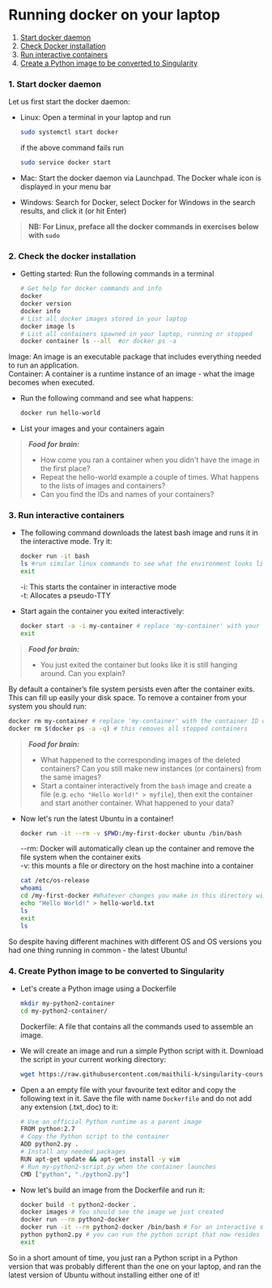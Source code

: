 # Running docker on your laptop

1. [Start docker daemon](#start-docker)
2. [Check Docker installation](#check-docker)
3. [Run interactive containers](#run-interactive)
4. [Create a Python image to be converted to Singularity](#create-image) 

### <a name="start-docker"></a> 1. Start docker daemon

Let us first start the docker daemon: 

* Linux: Open a terminal in your laptop and run

    ```sh
    sudo systemctl start docker
    ```
    if the above command fails run 
    ```sh
    sudo service docker start
    ```
* Mac: Start the docker daemon via Launchpad. The Docker whale icon is displayed in your menu bar

* Windows: Search for Docker, select Docker for Windows in the search results, and click it (or hit Enter)

> **NB: For Linux, preface all the docker commands in exercises below with `sudo`**
  
### <a name="check-docker"></a> 2. Check the docker installation

* Getting started: Run the following commands in a terminal  

    ```sh
    # Get help for docker commands and info 
    docker
    docker version
    docker info 
    # List all docker images stored in your laptop
    docker image ls 
    # List all containers spawned in your laptop, running or stopped
    docker container ls --all  #or docker ps -a
    ```

Image: An image  is an executable package that includes everything needed to run an application.    
Container: A container is a runtime instance of an image - what the image becomes when executed. 

* Run the following command and see what happens: 

    ```sh
    docker run hello-world
    ```  

* List your images and your containers again

> **_Food for brain:_**
>
> * How come you ran a container when you didn't have the image in the first place?
> * Repeat the hello-world example a couple of times. What happens to the lists of images and containers?  
> * Can you find the IDs and names of your containers?

    
### <a name="run-interactive"></a> 3. Run interactive containers

* The following command downloads the latest bash image and runs it in the interactive mode. Try it:

   ```sh
   docker run -it bash
   ls #run similar linux commands to see what the environment looks like
   exit
   ```
   -i: This starts the container in interactive mode   
   -t: Allocates a pseudo-TTY
   
 * Start again the container you exited interactively:
 
    ```sh
   docker start -a -i my-container # replace 'my-container' with your container ID or name 
   exit
   ```
   
> **_Food for brain:_**
>
> * You just exited the container but looks like it is still hanging around. Can you explain?
   
By default a container’s file system persists even after the container exits. This can fill up easily your disk space. To remove a container from your system you should run:

   ```sh
   docker rm my-container # replace 'my-container' with the container ID or name to be removed
   docker rm $(docker ps -a -q) # this removes all stopped containers
   ```
   
> **_Food for brain:_**
>
> * What happened to the corresponding images of the deleted containers? Can you still make new instances (or containers) from the same images? 
> * Start a container interactively from the `bash` image and create a file (e.g. `echo "Hello World!" > myfile`), then exit the container and start another container. What happened to your data?


* Now let's run the latest Ubuntu in a container!

   ```sh
   docker run -it --rm -v $PWD:/my-first-docker ubuntu /bin/bash 
   ```
   
  --rm: Docker will automatically clean up the container and remove the file system when the container exits  
  -v: this mounts a file or directory on the host machine into a container
 
   
   ```sh
   cat /etc/os-release
   whoami
   cd /my-first-docker #Whatever changes you make in this directory will also be made on your host so be careful!
   echo "Hello World!" > hello-world.txt
   ls
   exit
   ls
   ```
  
So despite having different machines with different OS and OS versions you had one thing running in common - the latest Ubuntu!
    
### <a name="create-image"></a> 4. Create Python image to be converted to Singularity

* Let's create a Python image using a Dockerfile

   ```sh
   mkdir my-python2-container
   cd my-python2-container/
   ```
   
   Dockerfile: A file that contains all the commands used to assemble an image. 

* We will create an image and run a simple Python script with it. Download the script in your current working directory:

   ```sh
   wget https://raw.githubusercontent.com/maithili-k/singularity-course/master/python2.py
   ```

* Open a an empty file with your favourite text editor and copy the following text in it. Save the file with name `Dockerfile` and do not add any extension (.txt,.doc) to it:

   ```sh
   # Use an official Python runtime as a parent image
   FROM python:2.7 
   # Copy the Python script to the container
   ADD python2.py . 
   # Install any needed packages 
   RUN apt-get update && apt-get install -y vim
   # Run my-python2-script.py when the container launches
   CMD ["python", "./python2.py"]
   ```
   
*  Now let's build an image from the Dockerfile and run it:
   
   ```sh
   docker build -t python2-docker .
   docker images # You should see the image we just created
   docker run --rm python2-docker 
   docker run -it --rm python2-docker /bin/bash # For an interactive session
   python python2.py # you can run the python script that now resides in your container
   exit
   ```

So in a short amount of time, you just ran a Python script in a Python version that was probably different than the one on your laptop, and ran the latest version of Ubuntu without installing either one of it! 


<!---#http://www.scmgalaxy.com/tutorials/location-of-dockers-images-in-all-operating-systems/>

